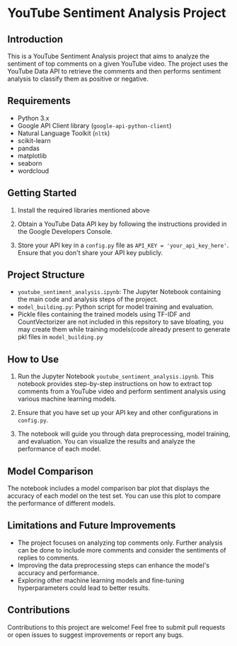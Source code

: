 # YouTube Sentiment Analysis Project

## Introduction
This is a YouTube Sentiment Analysis project that aims to analyze the sentiment of top comments on a given YouTube video. The project uses the YouTube Data API to retrieve the comments and then performs sentiment analysis to classify them as positive or negative.

## Requirements
- Python 3.x
- Google API Client library (`google-api-python-client`)
- Natural Language Toolkit (`nltk`)
- scikit-learn
- pandas
- matplotlib
- seaborn
- wordcloud

## Getting Started
1. Install the required libraries mentioned above 

2. Obtain a YouTube Data API key by following the instructions provided in the Google Developers Console.

3. Store your API key in a `config.py` file as `API_KEY = 'your_api_key_here'`. Ensure that you don't share your API key publicly.

## Project Structure
- `youtube_sentiment_analysis.ipynb`: The Jupyter Notebook containing the main code and analysis steps of the project.
- `model_building.py`: Python script for model training and evaluation.
- Pickle files containing the trained models using TF-IDF and CountVectorizer are not included in this repsitory to save bloating, you may create them while training models(code already present to generate pkl files in `model_building.py`

## How to Use
1. Run the Jupyter Notebook `youtube_sentiment_analysis.ipynb`. This notebook provides step-by-step instructions on how to extract top comments from a YouTube video and perform sentiment analysis using various machine learning models.

2. Ensure that you have set up your API key and other configurations in `config.py`.

3. The notebook will guide you through data preprocessing, model training, and evaluation. You can visualize the results and analyze the performance of each model.

## Model Comparison
The notebook includes a model comparison bar plot that displays the accuracy of each model on the test set. You can use this plot to compare the performance of different models.



## Limitations and Future Improvements
- The project focuses on analyzing top comments only. Further analysis can be done to include more comments and consider the sentiments of replies to comments.
- Improving the data preprocessing steps can enhance the model's accuracy and performance.
- Exploring other machine learning models and fine-tuning hyperparameters could lead to better results.

## Contributions
Contributions to this project are welcome! Feel free to submit pull requests or open issues to suggest improvements or report any bugs.
